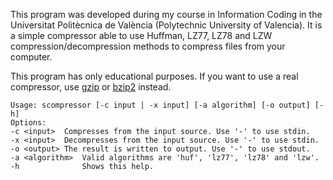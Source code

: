 This program was developed during my course in Information Coding in the Universitat Politècnica de València (Polytechnic University of Valencia). It is a simple compressor able to use Huffman, LZ77, LZ78 and LZW compression/decompression methods to compress files from your computer.

This program has only educational purposes. If you want to use a real compressor, use [gzip](http://www.gzip.org/) or [bzip2](http://bzip.org/) instead.

```
Usage: scompressor [-c input | -x input] [-a algorithm] [-o output] [-h]
Options: 
-c <input>	Compresses from the input source. Use '-' to use stdin.
-x <input>	Decompresses from the input source. Use '-' to use stdin.
-o <output>	The result is written to output. Use '-' to use stdout.
-a <algorithm>	Valid algorithms are 'huf', 'lz77', 'lz78' and 'lzw'.
-h              Shows this help.
```